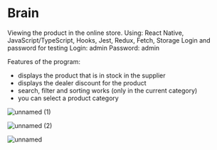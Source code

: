 # Brain
Viewing the product in the online store. 
Using: React Native, JavaScript/TypeScript, Hooks, Jest, Redux, Fetch, Storage
Login and password for testing
Login: admin
Password: admin

Features of the program:
- displays the product that is in stock in the supplier
- displays the dealer discount for the product
- search, filter and sorting works (only in the current category)
- you can select a product category

![unnamed (1)](https://user-images.githubusercontent.com/48362951/119609056-a061b480-bdff-11eb-843f-a763532ba2de.jpg)

![unnamed (2)](https://user-images.githubusercontent.com/48362951/119609058-a0fa4b00-bdff-11eb-9466-38365d9c6545.jpg)

![unnamed](https://user-images.githubusercontent.com/48362951/119609059-a0fa4b00-bdff-11eb-87f1-1149da471710.jpg)

